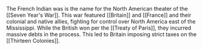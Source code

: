 The French Indian was is the name for the North American theater of the [[Seven Year's War]]. This war featured [[Britain]] and [[France]] and their colonial and native allies, fighting for control over North America east of the Mississippi. While the British won per the [[Treaty of Paris]], they incurred massive debts in the process. This led to Britain imposing strict taxes on the [[Thirteen Colonies]].